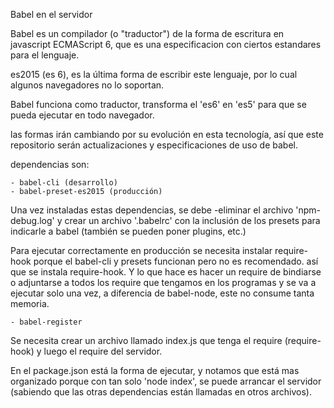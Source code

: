 
Babel en el servidor


Babel es un compilador (o "traductor") de la forma de escritura en javascript ECMAScript 6, que es una especificacion con ciertos estandares para el lenguaje.

es2015 (es 6), es la última forma de escribir este lenguaje, por lo cual algunos navegadores no lo soportan.

Babel funciona como traductor, transforma el 'es6' en 'es5' para que se pueda ejecutar en todo navegador.

las formas irán cambiando por su evolución en esta tecnología, así que este repositorio serán actualizaciones y especificaciones de uso de babel.

dependencias son:
	
	- babel-cli (desarrollo)
	- babel-preset-es2015 (producción)

Una vez instaladas estas dependencias, se debe -eliminar el archivo 'npm-debug.log' y crear un archivo '.babelrc' con la inclusión de los presets para indicarle a babel (también se pueden poner plugins, etc.)

Para ejecutar correctamente en producción se necesita instalar require-hook porque el babel-cli y presets funcionan pero no es recomendado. así que se instala require-hook. Y lo que hace es hacer un require de bindiarse o adjuntarse a todos los require que tengamos en los programas y se va a ejecutar solo una vez, a diferencia de babel-node, este no consume tanta memoria.

	- babel-register

Se necesita crear un archivo llamado index.js que tenga el require (require-hook) y luego el require del servidor.

En el package.json está la forma de ejecutar, y notamos que está mas organizado porque con tan solo 'node index', se puede arrancar el servidor (sabiendo que las otras dependencias están llamadas en otros archivos).




